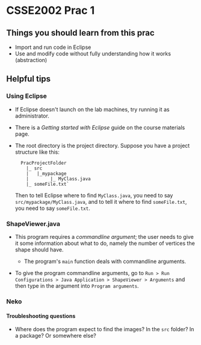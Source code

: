 # CSSE2002 Prac 1

## Things you should learn from this prac
- Import and run code in Eclipse
- Use and modify code without fully understanding how it works (abstraction)

## Helpful tips
### Using Eclipse 
- If Eclipse doesn't launch on the lab machines, try running it as administrator.
- There is a *Getting started with Eclipse* guide on the course materials page. 
- The root directory is the project directory. Suppose you have a project structure like this:
  
        PracProjectFolder
          |_ src
          |   |_mypackage
          |        |_ MyClass.java
          |_ someFile.txt`
  
  Then to tell Eclipse where to find `MyClass.java`, you need to say `src/mypackage/MyClass.java`,
  and to tell it where to find `someFile.txt`, you need to say `someFile.txt`.  

### ShapeViewer.java
- This program requires a *commandline argument*; the user needs to give it
  some information about what to do, namely the number of vertices the shape
  should have. 
    - The program's `main` function deals with commandline arguments.

- To give the program commandline arguments, go to 
  `Run > Run Configurations > Java Application > ShapeViewer > Arguments`
  and then type in the argument into `Program arguments`.

### Neko 
#### Troubleshooting questions 
- Where does the program expect to find the images? In the `src` folder?
  In a package? Or somewhere else? 

